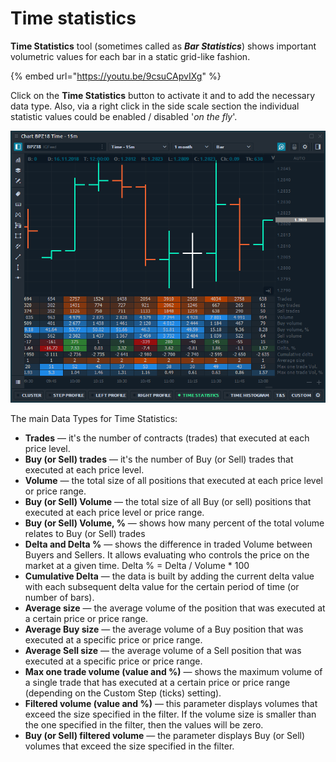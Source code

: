 # Time statistics

**Time Statistics** tool (sometimes called as _**Bar Statistics**_) shows important volumetric values for each bar in a static grid-like fashion.

{% embed url="https://youtu.be/9csuCApvIXg" %}

Click on the **Time Statistics** button to activate it and to add the necessary data type. Also, via a right click in the side scale section the individual statistic values could be enabled / disabled '_on the fly_'.

![Time Statistics (or Bar Statistics) shows extended volume data for each bar](<../../../.gitbook/assets/Time or Bar statistics.png>)

The main Data Types for Time Statistics:

* **Trades** — it's the number of contracts (trades) that executed at each price level.
* **Buy (or Sell) trades** — it's the number of Buy (or Sell) trades that executed at each price level.
* **Volume** — the total size of all positions that executed at each price level or price range.
* **Buy (or Sell) Volume** — the total size of all Buy (or sell) positions that executed at each price level or price range.
* **Buy (or Sell) Volume, %** — shows how many percent of the total volume relates to Buy (or Sell) trades
* **Delta and Delta %** — shows the difference in traded Volume between Buyers and Sellers. It allows evaluating who controls the price on the market at a given time. Delta % = Delta / Volume \* 100
* **Cumulative Delta** — the data is built by adding the current delta value with each subsequent delta value for the certain period of time (or number of bars).
* **Average size** — the average volume of the position that was executed at a certain price or price range.
* **Average Buy size** — the average volume of a Buy position that was executed at a specific price or price range.
* **Average Sell size** — the average volume of a Sell position that was executed at a specific price or price range.
* **Max one trade volume (value and %)** — shows the maximum volume of a single trade that has executed at a certain price or price range (depending on the Custom Step (ticks) setting).
* **Filtered volume (value and %)** — this parameter displays volumes that exceed the size specified in the filter. If the volume size is smaller than the one specified in the filter, then the values will be zero.
* **Buy (or Sell) filtered volume** — the parameter displays Buy (or Sell) volumes that exceed the size specified in the filter.
